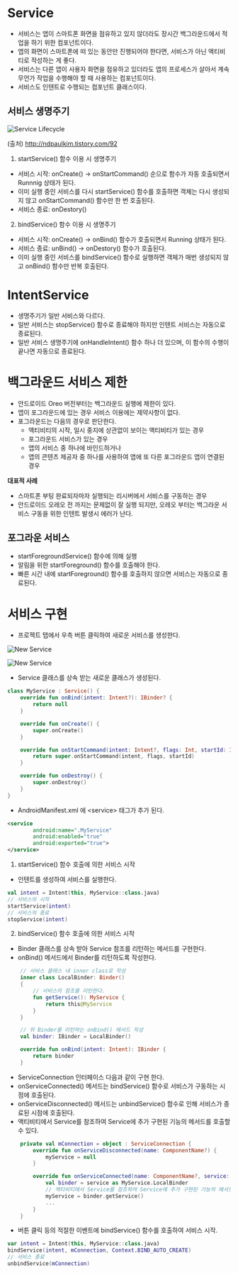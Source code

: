# Service
- 서비스는 앱이 스마트폰 화면을 점유하고 있지 않더라도 장시간 백그라운드에서 적업을 하기 위한 컴포넌트이다.
- 앱의 화면이 스마트폰에 떠 있는 동안만 진행되어야 한다면, 서비스가 아닌 액티비티로 작성하는 게 좋다.
- 서비스는 다른 앱이 사용자 화면을 점유하고 있더라도 앱의 프로세스가 살아서 계속 무언가 작업을 수행해야 할 때 사용하는 컴포넌트이다.
- 서비스도 인텐트로 수행되는 컴포넌트 클래스이다.

## 서비스 생명주기

![Service Lifecycle](images/service_lifecycle.png)

(출처) http://ndpaulkim.tistory.com/92

1. startService() 함수 이용 시 생명주기
- 서비스 시작: onCreate() -> onStartCommand() 순으로 함수가 자동 호출되면서 Runnnig 상태가 된다.
- 이미 실행 중인 서비스를 다시 startService() 함수를 호출하면 객체는 다시 생성되지 않고 onStartCommand() 함수만 한 번 호출된다.
- 서비스 종료: onDestory()

2. bindService() 함수 이용 시 생명주기
- 서비스 시작: onCreate() -> onBind() 함수가 호출되면서 Running 상태가 된다.
- 서비스 종료: unBind() -> onDestory() 함수가 호출된다.
- 이미 실행 중인 서비스를 bindService() 함수로 실행하면 객체가 매번 생성되지 않고 onBind() 함수만 반복 호출된다.

# IntentService
- 생명주기가 일반 서비스와 다르다.
- 일반 서비스는 stopService() 함수로 종료해야 하지만 인텐트 서비스는 자동으로 종료된다.
- 일반 서비스 생명주기에 onHandleIntent() 함수 하나 더 있으며, 이 함수의 수행이 끝나면 자동으로 종료된다.


# 백그라운드 서비스 제한
- 안드로이드 Oreo 버전부터는 백그라운드 실행에 제한이 있다.
- 앱이 포그라운드에 있는 경우 서비스 이용에는 제약사항이 없다.
- 포그라운드는 다음의 경우로 판단한다.
    * 액티비티의 시작, 일시 중지에 상관없이 보이는 액티비티가 있는 경우
    * 포그라운드 서비스가 있는 경우
    * 앱의 서비스 중 하나에 바인드하거나 
    * 앱의 콘텐츠 제공자 중 하나를 사용하여 앱에 또 다른 포그라운드 앱이 연결된 경우

__대표적 사례__
 * 스마트폰 부팅 완료되자마자 실행되는 리시버에서 서비스를 구동하는 경우
 * 안드로이드 오레오 전 까지는 문제없이 잘 실행 되지만, 오레오 부터는 백그라운 서비스 구동을 위한 인텐트 발생시 에러가 난다.

## 포그라운 서비스
- startForegroundService() 함수에 의해 실행
- 알림을 위한 startForeground() 함수를 호출해야 한다.
- 빠른 시간 내에 startForeground() 함수를 호출하지 않으면 서비스는 자동으로 종료된다.


# 서비스 구현
- 프로젝트 탭에서 우측 버튼 클릭하여 새로운 서비스를 생성한다.

![New Service](images/new_service.png)

![New Service](images/new_service_component.png)

- Service 클래스를 상속 받는 새로운 클래스가 생성된다.

```kotlin
class MyService : Service() {
    override fun onBind(intent: Intent?): IBinder? {
        return null
    }

    override fun onCreate() {
        super.onCreate()
    }

    override fun onStartCommand(intent: Intent?, flags: Int, startId: Int): Int {
        return super.onStartCommand(intent, flags, startId)
    }

    override fun onDestroy() {
        super.onDestroy()
    }
}
```

- AndroidManifest.xml 에 \<service> 태그가 추가 된다.
```xml
<service
        android:name=".MyService"
        android:enabled="true"
        android:exported="true">
</service>
```


1. startService() 함수 호출에 의한 서비스 시작
- 인텐트를 생성하여 서비스를 실행한다.
```kotlin
val intent = Intent(this, MyService::class.java)
// 서비스의 시작
startService(intent)
// 서비스의 종료
stopService(intent)
```

2. bindService() 함수 호출에 의한 서비스 시작

- Binder 클래스를 상속 받아 Service 참조를 리턴하는 메서드를 구현한다.
- onBind() 메서드에서 Binder를 리턴하도록 작성한다.

```kotlin
    // 서비스 클래스 내 inner class로 작성
    inner class LocalBinder: Binder()
    {
        // 서비스의 참조를 리턴한다.
        fun getService(): MyService {
            return this@MyService
        }
    }

    // 위 Binder를 리턴하는 onBind() 메서드 작성
    val binder: IBinder = LocalBinder()

    override fun onBind(intent: Intent): IBinder {
        return binder
    }
```

- ServiceConnection 인터페이스 다음과 같이 구현 한다.
- onServiceConnected() 메서드는 bindService() 함수로 서비스가 구동하는 시점에 호출된다.
- onServiceDisconnected() 메서드는 unbindService() 함수로 인해 서비스가 종료된 시점에 호출된다.
- 액티비티에서 Service를 참조하여 Service에 추가 구현된 기능의 메서드를 호출할 수 있다.

```kotlin
    private val mConnection = object : ServiceConnection {
        override fun onServiceDisconnected(name: ComponentName?) {
            myService = null
        }

        override fun onServiceConnected(name: ComponentName?, service: IBinder?) {
            val binder = service as MyService.LocalBinder
            // 액티비티에서 Service를 참조하여 Service에 추가 구현된 기능의 메서드를 호출할 수 있다.
            myService = binder.getService()
            ...
        }
    }
```

- 버튼 클릭 등의 적절한 이벤트에 bindService() 함수를 호출하여 서비스 시작.
```kotlin
var intent = Intent(this, MyService::class.java)
bindService(intent, mConnection, Context.BIND_AUTO_CREATE)
// 서비스 종료
unbindService(mConnection)
```